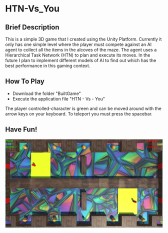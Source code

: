 # HTN-Vs_You

## Brief Description
This is a simple 3D game that I created using the Unity Platform. Currently it only has one simple level where the player must compete against 
an AI agent to collect all the items in the alcoves of the maze.
The agent uses a Hierarchical Task Network (HTN) to plan and execute its moves. In the future I plan to implement different models of AI to find out which has the best performance in this gaming context.

## How To Play

* Download the folder "BuiltGame"
* Execute the application file "HTN - Vs - You"

The player controlled-character is green and can be moved around with the arrow keys on your keyboard. To teleport you must press the spacebar.

## Have Fun!


![alt text](https://raw.githubusercontent.com/tahasalman/HTN-Vs_You/master/GameScreenshot.png)
